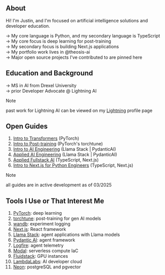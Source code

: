 ## About
Hi! I'm Justin, and I'm focused on artificial intelligence solutions and developer education. 

→ My core language is Python, and my secondary language is TypeScript <br/>
→ My core focus is deep learning for post-training <br/>
→ My secondary focus is building Next.js applications <br/>
→ My portfolio work lives in <a href="https://github.com/theosis-ai" style="text-decoration: none">@theosis-ai</a> <br/>
→ Major open source projects I've contributed to are pinned here

## Education and Background

→ MS in AI from Drexel University <br/>
→ prior Developer Advocate @ Lightning AI 

> [!NOTE]
> past work for Lightning AI can be viewed on my [Lightning](https://lightning.ai/justin) profile page <br/>

## Open Guides

1. [Intro to Transformers](https://github.com/jxtngx/transformers-cookbook) (PyTorch)
2. [Intro to Post-training](https://github.com/jxtngx/intro-to-post-training) (PyTorch's torchtune)
3. [Intro to AI Engineering](https://github.com/jxtngx/intro-to-applied-ai) (Llama Stack | PydanticAI)
4. [Applied AI Engineering](https://github.com/jxtngx/applied-ai-engineering) (Llama Stack | PydanticAI)
5. [Applied Fullstack AI](https://github.com/jxtngx/applied-fullstack-ai) (TypeScript, Next.js)
6. [Intro to Next.js for Python Engineers](https://github.com/jxtngx/intro-to-nextjs-for-python-engineers) (TypeScript, Next.js)

> [!NOTE]
> all guides are in active development as of 03/2025

## Tools I Use or That Interest Me

1. [PyTorch](https://github.com/pytorch/pytorch): deep learning
2. [torchtune](https://github.com/pytorch/torchtune): post-training for gen AI models
3. [wandb](https://wandb.ai/site): experiment logging
4. [Next.js](https://nextjs.org/docs): React framework
5. [Llama Stack](https://llama-stack.readthedocs.io/en/latest/): agent applications with Llama models
6. [Pydantic AI](https://ai.pydantic.dev/): agent framework
7. [Logfire](https://pydantic.dev/logfire): agent telemetry
8. [Modal](https://modal.com/): serverless compute IaC
9. [Fluidstack](https://www.fluidstack.io/): GPU instances
10. [LambdaLabs](https://lambdalabs.com/): AI developer cloud
11. [Neon](https://neon.tech/): postgreSQL and pgvector
